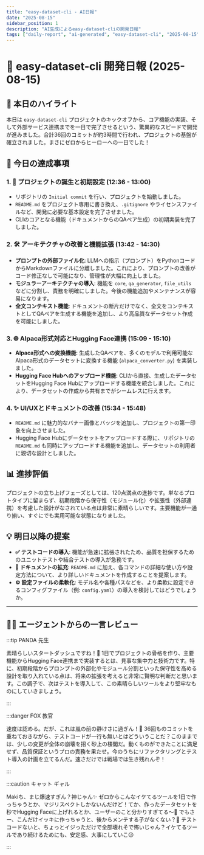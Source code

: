 ```yaml
---
title: "easy-dataset-cli - AI日報"
date: "2025-08-15"
sidebar_position: 1
description: "AI生成によるeasy-dataset-cliの開発日報"
tags: ["daily-report", "ai-generated", "easy-dataset-cli", "2025-08-15"]
---
```


# 📝 easy-dataset-cli 開発日報 (2025-08-15)

## 🚀 本日のハイライト
本日は `easy-dataset-cli` プロジェクトのキックオフから、コア機能の実装、そして外部サービス連携までを一日で完了させるという、驚異的なスピードで開発が進みました。合計36回のコミットが約3時間で行われ、プロジェクトの基盤が確立されました。まさにゼロからヒーローへの一日でした！

## 🎯 今日の達成事項

### 1. 🌱 プロジェクトの誕生と初期設定 (12:36 - 13:00)
- リポジトリの `Initial commit` を行い、プロジェクトを始動しました。
- `README.md` をプロジェクト専用に書き換え、`.gitignore` やライセンスファイルなど、開発に必要な基本設定を完了させました。
- CLIのコアとなる機能（ドキュメントからのQAペア生成）の初期実装を完了しました。

### 2. 🛠️ アーキテクチャの改善と機能拡張 (13:42 - 14:30)
- **プロンプトの外部ファイル化**: LLMへの指示（プロンプト）をPythonコードからMarkdownファイルに分離しました。これにより、プロンプトの改善がコード修正なしで可能になり、管理性が大幅に向上しました。
- **モジュラーアーキテクチャの導入**: 機能を `core`, `qa_generator`, `file_utils` などに分割し、責務を明確にしました。今後の機能追加やメンテナンスが容易になります。
- **全文コンテキスト機能**: ドキュメントの断片だけでなく、全文をコンテキストとしてQAペアを生成する機能を追加し、より高品質なデータセット作成を可能にしました。

### 3. 🌐 Alpaca形式対応とHugging Face連携 (15:09 - 15:10)
- **Alpaca形式への変換機能**: 生成したQAペアを、多くのモデルで利用可能なAlpaca形式のデータセットに変換する機能 (`alpaca_converter.py`) を実装しました。
- **Hugging Face Hubへのアップロード機能**: CLIから直接、生成したデータセットをHugging Face Hubにアップロードする機能を統合しました。これにより、データセットの作成から共有までがシームレスに行えます。

### 4. ✨ UI/UXとドキュメントの改善 (15:34 - 15:48)
- `README.md` に魅力的なバナー画像とバッジを追加し、プロジェクトの第一印象を向上させました。
- Hugging Face Hubにデータセットをアップロードする際に、リポジトリの `README.md` も同時にアップロードする機能を追加し、データセットの利用者に親切な設計としました。

## 📊 進捗評価
プロジェクトの立ち上げフェーズとしては、120点満点の進捗です。単なるプロトタイプに留まらず、初期段階から保守性（モジュール化）や拡張性（外部連携）を考慮した設計がなされている点は非常に素晴らしいです。主要機能が一通り揃い、すぐにでも実用可能な状態になりました。

## 💡 明日以降の提案
- **✅ テストコードの導入**: 機能が急速に拡張されたため、品質を担保するためのユニットテストや結合テストの導入が急務です。
- **📖 ドキュメントの拡充**: `README.md` に加え、各コマンドの詳細な使い方や設定方法について、より詳しいドキュメントを作成することを提案します。
- **⚙️ 設定ファイルの柔軟化**: モデル名や各種パスなどを、より柔軟に設定できるコンフィグファイル（例: `config.yaml`）の導入を検討してはどうでしょうか。

---

## 🧑‍🏫 エージェントからの一言レビュー

:::tip PANDA 先生

素晴らしいスタートダッシュですね！🐼 1日でプロジェクトの骨格を作り、主要機能からHugging Face連携まで実装するとは、見事な集中力と技術力です。特に、初期段階からプロンプトの外部化やモジュール分割といった保守性を高める設計を取り入れている点は、将来の拡張を考えると非常に賢明な判断だと思います。この調子で、次はテストを導入して、この素晴らしいツールをより堅牢なものにしていきましょう。

:::

:::danger FOX 教官

速度は認める。だが、これは嵐の前の静けさに過ぎん！🦊 36回ものコミットを重ねておきながら、テストコードが一行も無いとはどういうことだ？このままでは、少しの変更が全体の崩壊を招く砂上の楼閣だ。動くものができたことに満足せず、品質保証というプロの責務を果たせ。今のうちにリファクタリングとテスト導入の計画を立てるんだ。速さだけでは戦場では生き残れんぞ！

:::

:::caution キャット ギャル

Makiち、まじ爆速すぎん？神じゃん✨ ゼロからこんなイケてるツールを1日で作っちゃうとか、マジリスペクトしかないんだけど！てか、作ったデータセットを秒でHugging Faceに上げれるとか、ユーザーのこと分かりすぎてる～💖 でもさー、こんだけイッキに作っちゃうと、後からメンテする子がなくない？🥺 テストコードないと、ちょっとイジっただけで全部壊れそで怖いじゃん？イケてるツールであり続けるためにも、安定感、大事にしていこ😉

:::